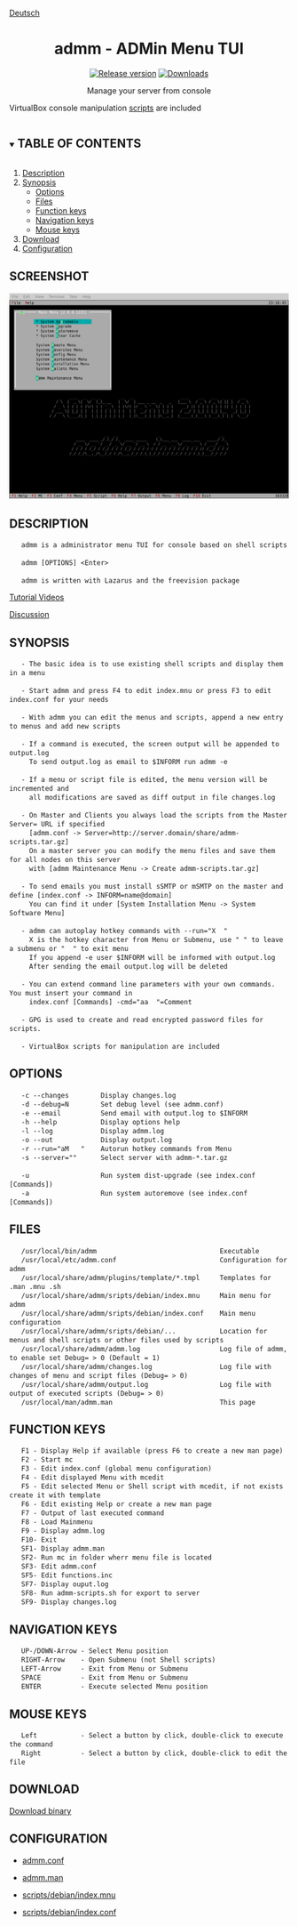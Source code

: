 [Deutsch][german]

<div align="center">

# admm -  ADMin Menu TUI

[![Release version](https://img.shields.io/github/v/release/unattended-ch/admm?color=blue&label=&style=for-the-badge)](https://github.com/unattended-ch/admm/releases/latest)
[![Downloads](https://img.shields.io/github/downloads/unattended-ch/admm/total?style=for-the-badge&color=blue)](https://github.com/unattended-ch/admm/releases/latest)

   Manage your server from console

</div>

   VirtualBox console manipulation [scripts] are included 

<!-- TABLE OF CONTENTS -->
<details open="open">
  <summary><h2 style="display: inline-block">TABLE OF CONTENTS</h2></summary>
  <ol>
    <li>
      <a href="#description">Description</a>
    </li>
    <li>
      <a href="#Synopsis">Synopsis</a>
      <ul>
        <li><a href="#options">Options</a></li>
        <li><a href="#files">Files</a></li>
        <li><a href="#function keys">Function keys</a></li>
        <li><a href="#navigation keys">Navigation keys</a></li>
        <li><a href="#mouse keys">Mouse keys</a></li>
      </ul>
    </li>
    <li><a href="#download">Download</a></li>
    <li><a href="#configuration">Configuration</a></li>
  </ol>
</details>



## SCREENSHOT

![Main Page][main]

## DESCRIPTION

       admm is a administrator menu TUI for console based on shell scripts

       admm [OPTIONS] <Enter>

       admm is written with Lazarus and the freevision package

[Tutorial Videos][tutorial]

[Discussion][discuss]

## SYNOPSIS

       - The basic idea is to use existing shell scripts and display them in a menu

       - Start admm and press F4 to edit index.mnu or press F3 to edit index.conf for your needs

       - With admm you can edit the menus and scripts, append a new entry to menus and add new scripts

       - If a command is executed, the screen output will be appended to output.log
         To send output.log as email to $INFORM run admm -e

       - If a menu or script file is edited, the menu version will be incremented and
         all modifications are saved as diff output in file changes.log

       - On Master and Clients you always load the scripts from the Master Server= URL if specified
         [admm.conf -> Server=http://server.domain/share/admm-scripts.tar.gz]
         On a master server you can modify the menu files and save them for all nodes on this server
         with [admm Maintenance Menu -> Create admm-scripts.tar.gz]

       - To send emails you must install sSMTP or mSMTP on the master and define [index.conf -> INFORM=name@domain]
         You can find it under [System Installation Menu -> System Software Menu]

       - admm can autoplay hotkey commands with --run="X  "
         X is the hotkey character from Menu or Submenu, use " " to leave a submenu or "  " to exit menu
         If you append -e user $INFORM will be informed with output.log
         After sending the email output.log will be deleted

       - You can extend command line parameters with your own commands. You must insert your command in
         index.conf [Commands] -cmd="aa  "=Comment

       - GPG is used to create and read encrypted password files for scripts.

       - VirtualBox scripts for manipulation are included

## OPTIONS

       -c --changes        Display changes.log
       -d --debug=N        Set debug level (see admm.conf)
       -e --email          Send email with output.log to $INFORM
       -h --help           Display options help
       -l --log            Display admm.log
       -o --out            Display output.log
       -r --run="aM   "    Autorun hotkey commands from Menu
       -s --server=""      Select server with admm-*.tar.gz

       -u                  Run system dist-upgrade (see index.conf [Commands])
       -a                  Run system autoremove (see index.conf [Commands])

## FILES

       /usr/local/bin/admm                               Executable
       /usr/local/etc/admm.conf                          Configuration for admm
       /usr/local/share/admm/plugins/template/*.tmpl     Templates for .man .mnu .sh
       /usr/local/share/admm/sripts/debian/index.mnu     Main menu for admm
       /usr/local/share/admm/sripts/debian/index.conf    Main menu configuration
       /usr/local/share/admm/sripts/debian/...           Location for menus and shell scripts or other files used by scripts
       /usr/local/share/admm/admm.log                    Log file of admm, to enable set Debug= > 0 (Default = 1)
       /usr/local/share/admm/changes.log                 Log file with changes of menu and script files (Debug= > 0)
       /usr/local/share/admm/output.log                  Log file with output of executed scripts (Debug= > 0)
       /usr/local/man/admm.man                           This page

## FUNCTION KEYS

       F1 - Display Help if available (press F6 to create a new man page)
       F2 - Start mc
       F3 - Edit index.conf (global menu configuration)
       F4 - Edit displayed Menu with mcedit
       F5 - Edit selected Menu or Shell script with mcedit, if not exists create it with template
       F6 - Edit existing Help or create a new man page
       F7 - Output of last executed command
       F8 - Load Mainmenu
       F9 - Display admm.log
       F10- Exit
       SF1- Display admm.man
       SF2- Run mc in folder wherr menu file is located
       SF3- Edit admm.conf
       SF5- Edit functions.inc
       SF7- Display ouput.log
       SF8- Run admm-scripts.sh for export to server
       SF9- Display changes.log

## NAVIGATION KEYS

       UP-/DOWN-Arrow - Select Menu position
       RIGHT-Arrow    - Open Submenu (not Shell scripts)
       LEFT-Arrow     - Exit from Menu or Submenu
       SPACE          - Exit from Menu or Submenu
       ENTER          - Execute selected Menu position

## MOUSE KEYS

       Left           - Select a button by click, double-click to execute the command
       Right          - Select a button by click, double-click to edit the file

## DOWNLOAD

  [Download binary][releases]

## CONFIGURATION

- [admm.conf](admm.conf)

- [admm.man](docs/admm.man)

- [scripts/debian/index.mnu](scripts/debian/index.mnu)

- [scripts/debian/index.conf](scripts/debian/index.conf)


[main]: docs/admm.png

[german]: docs/de/README.md

[english]: README.md

[tutorial]: docs/presentation/

[releases]: https://github.com/unattended-ch/admm/releases/

[discuss]: https://github.com/unattended-ch/admm/discussions/

[new]: docs/new.png

[scripts]: scripts/debian/vms

